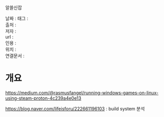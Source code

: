 
알쓸신잡

날짜 : 
태그 :   
출처 :   
저자 :   
url :   
인용 :   
위치 :  
연결문서 :   


# 개요

https://medium.com/@rasmusfangel/running-windows-games-on-linux-using-steam-proton-4c239a4e0e13

https://blog.naver.com/lifeisforu/222661196103 : build system 분석